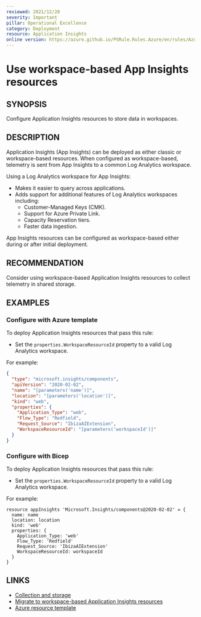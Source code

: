 ```yaml
---
reviewed: 2021/12/20
severity: Important
pillar: Operational Excellence
category: Deployment
resource: Application Insights
online version: https://azure.github.io/PSRule.Rules.Azure/en/rules/Azure.AppInsights.Workspace/
---
```


# Use workspace-based App Insights resources

## SYNOPSIS

Configure Application Insights resources to store data in workspaces.

## DESCRIPTION

Application Insights (App Insights) can be deployed as either classic or workspace-based resources.
When configured as workspace-based, telemetry is sent from App Insights to a common Log Analytics workspace.

Using a Log Analytics workspace for App Insights:

- Makes it easier to query across applications.
- Adds support for additional features of Log Analytics workspaces including:
  - Customer-Managed Keys (CMK).
  - Support for Azure Private Link.
  - Capacity Reservation tiers.
  - Faster data ingestion.

App Insights resources can be configured as workspace-based either during or after initial deployment.

## RECOMMENDATION

Consider using workspace-based Application Insights resources to collect telemetry in shared storage.

## EXAMPLES

### Configure with Azure template

To deploy Application Insights resources that pass this rule:

- Set the `properties.WorkspaceResourceId` property to a valid Log Analytics workspace.

For example:

```json
{
  "type": "microsoft.insights/components",
  "apiVersion": "2020-02-02",
  "name": "[parameters('name')]",
  "location": "[parameters('location')]",
  "kind": "web",
  "properties": {
    "Application_Type": "web",
    "Flow_Type": "Redfield",
    "Request_Source": "IbizaAIExtension",
    "WorkspaceResourceId": "[parameters('workspaceId')]"
  }
}
```

### Configure with Bicep

To deploy Application Insights resources that pass this rule:

- Set the `properties.WorkspaceResourceId` property to a valid Log Analytics workspace.

For example:

```bicep
resource appInsights 'Microsoft.Insights/components@2020-02-02' = {
  name: name
  location: location
  kind: 'web'
  properties: {
    Application_Type: 'web'
    Flow_Type: 'Redfield'
    Request_Source: 'IbizaAIExtension'
    WorkspaceResourceId: workspaceId
  }
}
```

## LINKS

- [Collection and storage](https://learn.microsoft.com/azure/architecture/framework/devops/monitor-collection-data-storage)
- [Migrate to workspace-based Application Insights resources](https://docs.microsoft.com/azure/azure-monitor/app/convert-classic-resource)
- [Azure resource template](https://docs.microsoft.com/azure/templates/microsoft.insights/components#applicationinsightscomponentproperties-object)
